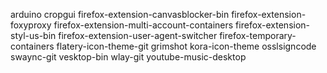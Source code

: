 arduino
cropgui
firefox-extension-canvasblocker-bin
firefox-extension-foxyproxy
firefox-extension-multi-account-containers
firefox-extension-styl-us-bin
firefox-extension-user-agent-switcher
firefox-temporary-containers
flatery-icon-theme-git
grimshot
kora-icon-theme
osslsigncode
swaync-git
vesktop-bin
wlay-git
youtube-music-desktop
